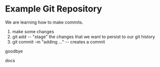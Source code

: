 # Example Git Repository

We are learning how to make commits.
1. make some changes
2. git add -- "stage" the changes that we want to persist to our git history
3. git commit -m "adding ..." -- creates a commit

goodbye

docs